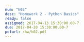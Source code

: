 ```yaml
---
num: "h02"
desc: "Homework 2 - Python Basics"
ready: false
assigned: 2017-04-13 15:30:00.00-7
due: 2017-04-20 15:30:00.00-7
pdfurl: /hw/h02.pdf
---
```


